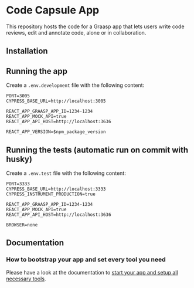 # Code Capsule App

This repository hosts the code for a Graasp app that lets users write code reviews, edit and annotate code, alone or in collaboration.

## Installation

## Running the app

Create a `.env.development` file with the following content:

```
PORT=3005
CYPRESS_BASE_URL=http://localhost:3005

REACT_APP_GRAASP_APP_ID=1234-1234
REACT_APP_MOCK_API=true
REACT_APP_API_HOST=http://localhost:3636

REACT_APP_VERSION=$npm_package_version
```

## Running the tests (automatic run on commit with husky)

Create a `.env.test` file with the following content:

```
PORT=3333
CYPRESS_BASE_URL=http://localhost:3333
CYPRESS_INSTRUMENT_PRODUCTION=true

REACT_APP_GRAASP_APP_ID=1234-1234
REACT_APP_MOCK_API=true
REACT_APP_API_HOST=http://localhost:3636

BROWSER=none
```

## Documentation

### How to bootstrap your app and set every tool you need

Please have a look at the documentation to [start your app and setup all necessary tools](docs/SETUP.md).
